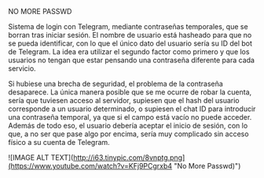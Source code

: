  NO MORE PASSWD
 
Sistema de login con Telegram, mediante contraseñas temporales, que se borran tras iniciar sesión. El nombre de usuario está hasheado para que no se pueda identificar, con lo que el único dato del usuario sería su ID del bot de Telegram.  La idea era utilizar el segundo factor como primero y que los usuarios no tengan que estar pensando una contraseña diferente para cada servicio. 

Si hubiese una brecha de seguridad, el problema de la contraseña desaparece. La única manera posible que se me ocurre de robar la cuenta, sería que tuviesen acceso al servidor, supiesen que el hash del usuario corresponde a un usuario determinado, o supiesen el chat ID para introducir una contraseña temporal, ya que si el campo está vacío no puede acceder. Además de todo eso, el usuario debería aceptar el inicio de sesión, con lo que, a no ser que pase algo por encima, sería muy complicado sin acceso físico a su cuenta de Telegram.

![IMAGE ALT TEXT](http://i63.tinypic.com/8vnptg.png](https://www.youtube.com/watch?v=KFj9PCgrxb4 "No More Passwd)")
